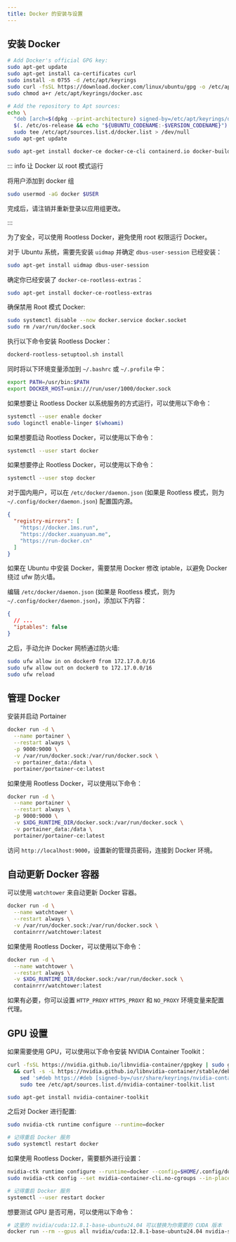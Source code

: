 ```yaml
---
title: Docker 的安装与设置
---
```


## 安装 Docker

```bash
# Add Docker's official GPG key:
sudo apt-get update
sudo apt-get install ca-certificates curl
sudo install -m 0755 -d /etc/apt/keyrings
sudo curl -fsSL https://download.docker.com/linux/ubuntu/gpg -o /etc/apt/keyrings/docker.asc
sudo chmod a+r /etc/apt/keyrings/docker.asc

# Add the repository to Apt sources:
echo \
  "deb [arch=$(dpkg --print-architecture) signed-by=/etc/apt/keyrings/docker.asc] https://download.docker.com/linux/ubuntu \
  $(. /etc/os-release && echo "${UBUNTU_CODENAME:-$VERSION_CODENAME}") stable" | \
  sudo tee /etc/apt/sources.list.d/docker.list > /dev/null
sudo apt-get update

sudo apt-get install docker-ce docker-ce-cli containerd.io docker-buildx-plugin docker-compose-plugin
```

::: info 让 Docker 以 root 模式运行

将用户添加到 docker 组

```bash
sudo usermod -aG docker $USER
```

完成后，请注销并重新登录以应用组更改。

:::

为了安全，可以使用 Rootless Docker，避免使用 root 权限运行 Docker。

对于 Ubuntu 系统，需要先安装 `uidmap` 并确定 `dbus-user-session` 已经安装：

```bash
sudo apt-get install uidmap dbus-user-session
```

确定你已经安装了 `docker-ce-rootless-extras`：

```bash
sudo apt-get install docker-ce-rootless-extras
```

确保禁用 Root 模式 Docker:

```bash
sudo systemctl disable --now docker.service docker.socket
sudo rm /var/run/docker.sock
```

执行以下命令安装 Rootless Docker：

```bash
dockerd-rootless-setuptool.sh install
```

同时将以下环境变量添加到 `~/.bashrc` 或 `~/.profile` 中：

```bash
export PATH=/usr/bin:$PATH
export DOCKER_HOST=unix:///run/user/1000/docker.sock
```

如果想要让 Rootless Docker 以系统服务的方式运行，可以使用以下命令：

```bash
systemctl --user enable docker
sudo loginctl enable-linger $(whoami)
```

如果想要启动 Rootless Docker，可以使用以下命令：

```bash
systemctl --user start docker
```

如果想要停止 Rootless Docker，可以使用以下命令：

```bash
systemctl --user stop docker
```

对于国内用户，可以在 `/etc/docker/daemon.json` (如果是 Rootless 模式，则为 `~/.config/docker/daemon.json`) 配置国内源。

```json
{
  "registry-mirrors": [
    "https://docker.1ms.run",
    "https://docker.xuanyuan.me",
    "https://run-docker.cn"
  ]
}
```

如果在 Ubuntu 中安装 Docker，需要禁用 Docker 修改 iptable，以避免 Docker 绕过 ufw 防火墙。

编辑 `/etc/docker/daemon.json` (如果是 Rootless 模式，则为 `~/.config/docker/daemon.json`)，添加以下内容：

```json
{
  // ...
  "iptables": false
}
```

之后，手动允许 Docker 网桥通过防火墙:

```bash
sudo ufw allow in on docker0 from 172.17.0.0/16
sudo ufw allow out on docker0 to 172.17.0.0/16
sudo ufw reload
```

## 管理 Docker

安装并启动 Portainer

```bash
docker run -d \
  --name portainer \
  --restart always \
  -p 9000:9000 \
  -v /var/run/docker.sock:/var/run/docker.sock \
  -v portainer_data:/data \
  portainer/portainer-ce:latest
```

如果使用 Rootless Docker，可以使用以下命令：

```bash
docker run -d \
  --name portainer \
  --restart always \
  -p 9000:9000 \
  -v $XDG_RUNTIME_DIR/docker.sock:/var/run/docker.sock \
  -v portainer_data:/data \
  portainer/portainer-ce:latest
```

访问 `http://localhost:9000`，设置新的管理员密码，连接到 Docker 环境。

## 自动更新 Docker 容器

可以使用 `watchtower` 来自动更新 Docker 容器。

```bash
docker run -d \
  --name watchtower \
  --restart always \
  -v /var/run/docker.sock:/var/run/docker.sock \
  containrrr/watchtower:latest
```

如果使用 Rootless Docker，可以使用以下命令：

```bash
docker run -d \
  --name watchtower \
  --restart always \
  -v $XDG_RUNTIME_DIR/docker.sock:/var/run/docker.sock \
  containrrr/watchtower:latest
```

如果有必要，你可以设置 `HTTP_PROXY` `HTTPS_PROXY` 和 `NO_PROXY` 环境变量来配置代理。

## GPU 设置

如果需要使用 GPU，可以使用以下命令安装 NVIDIA Container Toolkit：

```bash
curl -fsSL https://nvidia.github.io/libnvidia-container/gpgkey | sudo gpg --dearmor -o /usr/share/keyrings/nvidia-container-toolkit-keyring.gpg \
  && curl -s -L https://nvidia.github.io/libnvidia-container/stable/deb/nvidia-container-toolkit.list | \
    sed 's#deb https://#deb [signed-by=/usr/share/keyrings/nvidia-container-toolkit-keyring.gpg] https://#g' | \
    sudo tee /etc/apt/sources.list.d/nvidia-container-toolkit.list

sudo apt-get install nvidia-container-toolkit
```

之后对 Docker 进行配置:

```bash
sudo nvidia-ctk runtime configure --runtime=docker

# 记得重启 Docker 服务
sudo systemctl restart docker
```

如果使用 Rootless Docker，需要额外进行设置：

```bash
nvidia-ctk runtime configure --runtime=docker --config=$HOME/.config/docker/daemon.json
sudo nvidia-ctk config --set nvidia-container-cli.no-cgroups --in-place

# 记得重启 Docker 服务
systemctl --user restart docker
```

想要测试 GPU 是否可用，可以使用以下命令：

```bash
# 这里的 nvidia/cuda:12.8.1-base-ubuntu24.04 可以替换为你需要的 CUDA 版本
docker run --rm --gpus all nvidia/cuda:12.8.1-base-ubuntu24.04 nvidia-smi
```
